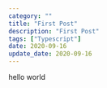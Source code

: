 ```yaml
---
category: ""
title: "First Post"
description: "First Post"
tags: ["Typescript"]
date: 2020-09-16
update_date: 2020-09-16
---
```


hello world
